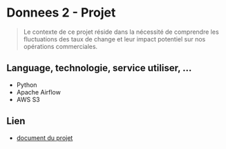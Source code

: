 # Donnees 2 - Projet

> Le contexte de ce projet réside dans la nécessité de comprendre les fluctuations des taux de change et leur impact potentiel sur nos opérations commerciales.

## Language, technologie, service utiliser, ...

- Python
- Apache Airflow
- AWS S3

## Lien

- [document du projet](https://docs.google.com/document/d/1jpOd2D8mMRk54vj6Q4M0MYZwmvpAYHVqDIAgVTw98tM/edit?usp=sharing)
